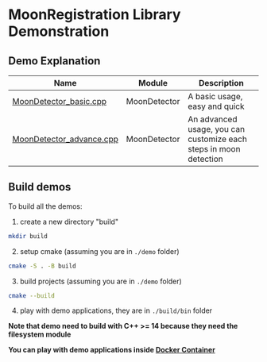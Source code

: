 # MoonRegistration Library Demonstration


## Demo Explanation

| Name                                                   | Module       | Description                                                       |
|--------------------------------------------------------|--------------|-------------------------------------------------------------------|
| [MoonDetector_basic.cpp](./MoonDetector_basic.cpp)     | MoonDetector | A basic usage, easy and quick                                     |
| [MoonDetector_advance.cpp](./MoonDetector_advance.cpp) | MoonDetector | An advanced usage, you can customize each steps in moon detection |


## Build demos

To build all the demos:

1. create a new directory "build"

```sh
mkdir build
```

2. setup cmake (assuming you are in `./demo` folder)

```sh
cmake -S . -B build
```

3. build projects (assuming you are in `./demo` folder)

```sh
cmake --build
```

4. play with demo applications, they are in `./build/bin` folder

**Note that demo need to build with C++ >= 14 because they need the filesystem module**

**You can play with demo applications inside [Docker Container](../BUILDING.md#build-using-docker-recommend)**

